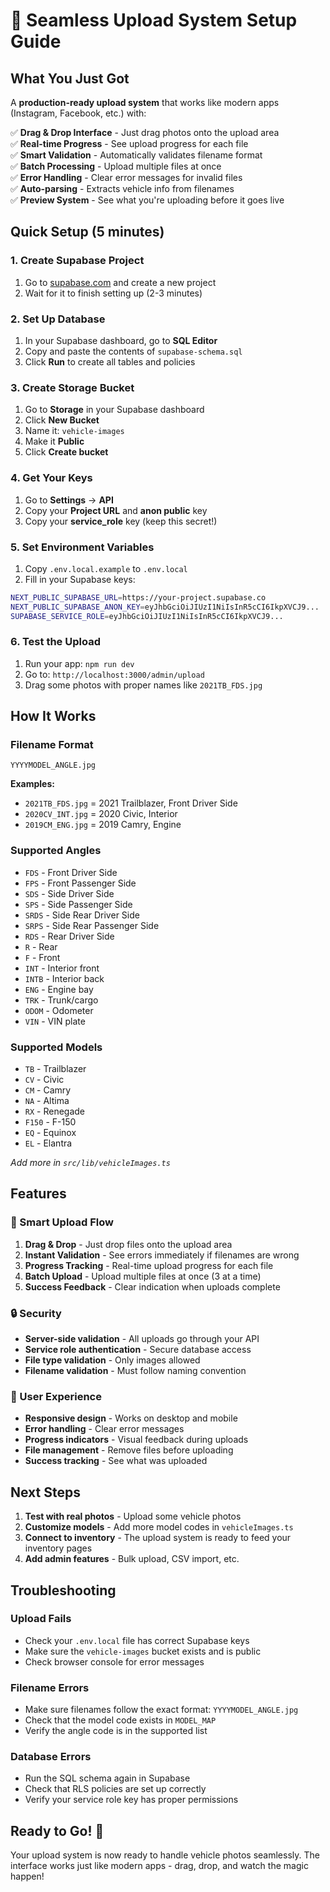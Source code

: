 # 🚀 Seamless Upload System Setup Guide

## What You Just Got

A **production-ready upload system** that works like modern apps (Instagram, Facebook, etc.) with:

✅ **Drag & Drop Interface** - Just drag photos onto the upload area  
✅ **Real-time Progress** - See upload progress for each file  
✅ **Smart Validation** - Automatically validates filename format  
✅ **Batch Processing** - Upload multiple files at once  
✅ **Error Handling** - Clear error messages for invalid files  
✅ **Auto-parsing** - Extracts vehicle info from filenames  
✅ **Preview System** - See what you're uploading before it goes live  

## Quick Setup (5 minutes)

### 1. Create Supabase Project
1. Go to [supabase.com](https://supabase.com) and create a new project
2. Wait for it to finish setting up (2-3 minutes)

### 2. Set Up Database
1. In your Supabase dashboard, go to **SQL Editor**
2. Copy and paste the contents of `supabase-schema.sql`
3. Click **Run** to create all tables and policies

### 3. Create Storage Bucket
1. Go to **Storage** in your Supabase dashboard
2. Click **New Bucket**
3. Name it: `vehicle-images`
4. Make it **Public**
5. Click **Create bucket**

### 4. Get Your Keys
1. Go to **Settings** → **API**
2. Copy your **Project URL** and **anon public** key
3. Copy your **service_role** key (keep this secret!)

### 5. Set Environment Variables
1. Copy `.env.local.example` to `.env.local`
2. Fill in your Supabase keys:

```bash
NEXT_PUBLIC_SUPABASE_URL=https://your-project.supabase.co
NEXT_PUBLIC_SUPABASE_ANON_KEY=eyJhbGciOiJIUzI1NiIsInR5cCI6IkpXVCJ9...
SUPABASE_SERVICE_ROLE=eyJhbGciOiJIUzI1NiIsInR5cCI6IkpXVCJ9...
```

### 6. Test the Upload
1. Run your app: `npm run dev`
2. Go to: `http://localhost:3000/admin/upload`
3. Drag some photos with proper names like `2021TB_FDS.jpg`

## How It Works

### Filename Format
```
YYYYMODEL_ANGLE.jpg
```

**Examples:**
- `2021TB_FDS.jpg` = 2021 Trailblazer, Front Driver Side
- `2020CV_INT.jpg` = 2020 Civic, Interior
- `2019CM_ENG.jpg` = 2019 Camry, Engine

### Supported Angles
- `FDS` - Front Driver Side
- `FPS` - Front Passenger Side  
- `SDS` - Side Driver Side
- `SPS` - Side Passenger Side
- `SRDS` - Side Rear Driver Side
- `SRPS` - Side Rear Passenger Side
- `RDS` - Rear Driver Side
- `R` - Rear
- `F` - Front
- `INT` - Interior front
- `INTB` - Interior back
- `ENG` - Engine bay
- `TRK` - Trunk/cargo
- `ODOM` - Odometer
- `VIN` - VIN plate

### Supported Models
- `TB` - Trailblazer
- `CV` - Civic
- `CM` - Camry
- `NA` - Altima
- `RX` - Renegade
- `F150` - F-150
- `EQ` - Equinox
- `EL` - Elantra

*Add more in `src/lib/vehicleImages.ts`*

## Features

### 🎯 Smart Upload Flow
1. **Drag & Drop** - Just drop files onto the upload area
2. **Instant Validation** - See errors immediately if filenames are wrong
3. **Progress Tracking** - Real-time upload progress for each file
4. **Batch Upload** - Upload multiple files at once (3 at a time)
5. **Success Feedback** - Clear indication when uploads complete

### 🔒 Security
- **Server-side validation** - All uploads go through your API
- **Service role authentication** - Secure database access
- **File type validation** - Only images allowed
- **Filename validation** - Must follow naming convention

### 📱 User Experience
- **Responsive design** - Works on desktop and mobile
- **Error handling** - Clear error messages
- **Progress indicators** - Visual feedback during uploads
- **File management** - Remove files before uploading
- **Success tracking** - See what was uploaded

## Next Steps

1. **Test with real photos** - Upload some vehicle photos
2. **Customize models** - Add more model codes in `vehicleImages.ts`
3. **Connect to inventory** - The upload system is ready to feed your inventory pages
4. **Add admin features** - Bulk upload, CSV import, etc.

## Troubleshooting

### Upload Fails
- Check your `.env.local` file has correct Supabase keys
- Make sure the `vehicle-images` bucket exists and is public
- Check browser console for error messages

### Filename Errors
- Make sure filenames follow the exact format: `YYYYMODEL_ANGLE.jpg`
- Check that the model code exists in `MODEL_MAP`
- Verify the angle code is in the supported list

### Database Errors
- Run the SQL schema again in Supabase
- Check that RLS policies are set up correctly
- Verify your service role key has proper permissions

## Ready to Go! 🎉

Your upload system is now ready to handle vehicle photos seamlessly. The interface works just like modern apps - drag, drop, and watch the magic happen!
